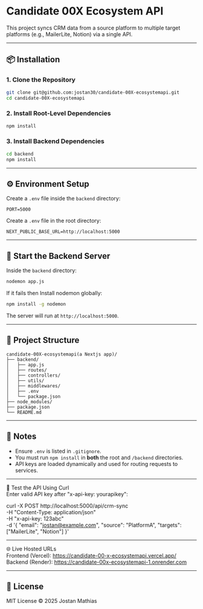 # Candidate 00X Ecosystem API

This project syncs CRM data from a source platform to multiple target platforms (e.g., MailerLite, Notion) via a single API.

---

## 📦 Installation

### 1. Clone the Repository

```bash
git clone git@github.com:jostan30/candidate-00X-ecosystemapi.git
cd candidate-00X-ecosystemapi
```

### 2. Install Root-Level Dependencies

```bash
npm install
```

### 3. Install Backend Dependencies

```bash
cd backend
npm install
```

---

## ⚙️ Environment Setup

Create a `.env` file inside the `backend` directory:

```env
PORT=5000
```
Create a `.env` file in the root directory:

```env
NEXT_PUBLIC_BASE_URL=http://localhost:5000
```
---

## 🚀 Start the Backend Server

Inside the `backend` directory:

```bash
nodemon app.js
```

If it fails then Install nodemon globally:

```bash
npm install -g nodemon
```

The server will run at `http://localhost:5000`.

---
## 📁 Project Structure

```
candidate-00X-ecosystemapi(a Nextjs app)/
├── backend/
│   ├── app.js
│   ├── routes/
│   ├── controllers/
│   ├── utils/
│   ├── middlewares/
│   ├── .env
│   └── package.json
├── node_modules/
├── package.json
└── README.md
```

---
## 📌 Notes

- Ensure `.env` is listed in `.gitignore`.
- You must run `npm install` in **both** the root and `/backend` directories.
- API keys are loaded dynamically and used for routing requests to services.

---
🧪 Test the API Using Curl  
Enter valid API key after "x-api-key: yourapikey":

curl -X POST http://localhost:5000/api/crm-sync \
  -H "Content-Type: application/json" \
  -H "x-api-key: 123abc" \
  -d '{
    "email": "jostan@example.com",
    "source": "PlatformA",
    "targets": ["MailerLite", "Notion"]
}'

---
🌐 Live Hosted URLs  
Frontend (Vercel): https://candidate-00-x-ecosystemapi.vercel.app/  
Backend (Render): https://candidate-00x-ecosystemapi-1.onrender.com

---
## 📄 License

MIT License © 2025 Jostan Mathias
